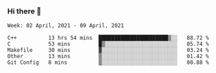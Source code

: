 ### Hi there 👋
<!--START_SECTION:waka-->
```text
Week: 02 April, 2021 - 09 April, 2021

C++          13 hrs 54 mins  ██████████████████████▒░░   88.72 % 
C            53 mins         █▒░░░░░░░░░░░░░░░░░░░░░░░   05.74 % 
Makefile     30 mins         ▓░░░░░░░░░░░░░░░░░░░░░░░░   03.24 % 
Other        13 mins         ▒░░░░░░░░░░░░░░░░░░░░░░░░   01.42 % 
Git Config   8 mins          ▒░░░░░░░░░░░░░░░░░░░░░░░░   00.88 % 
```
<!--END_SECTION:waka-->

<p align="center"> </p>


<!--
**thallard/thallard** is a ✨ _special_ ✨ repository because its `README.md` (this file) appears on your GitHub profile.

Here are some ideas to get you started:

- 🔭 I’m currently working on ...
- 🌱 I’m currently learning ...
- 👯 I’m looking to collaborate on ...
- 🤔 I’m looking for help with ...
- 💬 Ask me about ...
- 📫 How to reach me: ...
- 😄 Pronouns: ...
- ⚡ Fun fact: ...
-->
